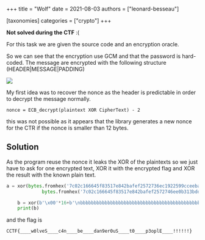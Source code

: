 +++
title = "Wolf"
date = 2021-08-03
authors = ["leonard-besseau"]

[taxonomies]
categories = ["crypto"]
+++

**Not solved during the CTF** :(

For this task we are given the source code and an encryption oracle.

So we can see that the encryption use GCM and that the password is hard-coded. The message are encrypted with the following structure (HEADER|MESSAGE|PADDING) 

![](https://upload.wikimedia.org/wikipedia/commons/2/25/GCM-Galois_Counter_Mode_with_IV.svg)

My first idea was to recover the nonce as the header is predictable in order to decrypt the message normally. 

```
nonce = ECB_decrypt(plaintext XOR CipherText) - 2
```

this was not possible as it appears that the library generates a new nonce for the CTR if the nonce is smaller than 12 bytes.

## Solution

As the program reuse the nonce it leaks the XOR of the plaintexts so we just have to ask for one encrypted text, XOR it with the encrypted flag and XOR the result with the known plain text.

```python
a = xor(bytes.fromhex('7c02c166645f83517e842bafef2572736ec1922599cceebaf218d991ad5853c40b81e0f3c70ef39bb22cb113ea9ae4ec05aae0dd495e6181cd98740ef1a1c1c70dd9888ca46aaaeeccc898c75268f8cfec09c8fa0060ff0c5c1e7125c279c24d'),
             bytes.fromhex('7c02c166645f83517e842bafef2572746ee0b313bdd5d387cf25ccc3a34c54f536bcddcec658ffa68f118c13eda7d9d138ace3d1125971d3daa94933cc9cd79530e4b5b1b63ba7fcc2efa5fa6f55bb8caf4a8bb91f3fa05303412e7a9d269d129c5ca2904a34cb19c2d8172f163598ded98481a43db9d7701d4e148c1a803efc'))

    b = xor(b'\x00'*16+b'\nbbbbbbbbbbbbbbbbbbbbbbbbbbbbbbbbbbbbbbbbbbbbbbbbbbbbbbbbbbbbbbbbbbbbbbbbbbbbbbbbbbbbbbbbbbbbbbbb'+b'='+b'\x00', a)
    print(b)
```

and the flag is 

```
CCTF{____w0lveS____c4n____be____dan9er0uS____t0____p3oplE____!!!!!!}
```



